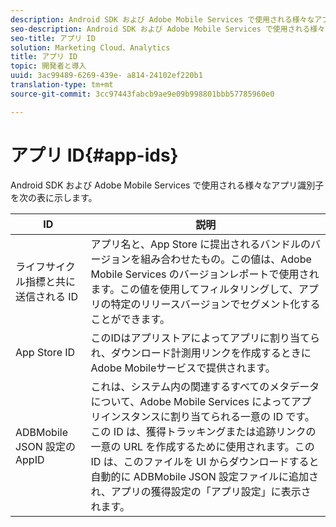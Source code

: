 ```yaml
---
description: Android SDK および Adobe Mobile Services で使用される様々なアプリ識別子を次の表に示します。
seo-description: Android SDK および Adobe Mobile Services で使用される様々なアプリ識別子を次の表に示します。
seo-title: アプリ ID
solution: Marketing Cloud、Analytics
title: アプリ ID
topic: 開発者と導入
uuid: 3ac99489-6269-439e- a814-24102ef220b1
translation-type: tm+mt
source-git-commit: 3cc97443fabcb9ae9e09b998801bbb57785960e0

---
```



# アプリ ID{#app-ids}

Android SDK および Adobe Mobile Services で使用される様々なアプリ識別子を次の表に示します。

| ID | 説明 |
|--- |--- |
| ライフサイクル指標と共に送信される ID | アプリ名と、App Store に提出されるバンドルのバージョンを組み合わせたもの。この値は、Adobe Mobile Services のバージョンレポートで使用されます。この値を使用してフィルタリングして、アプリの特定のリリースバージョンでセグメント化することができます。 |
| App Store ID | このIDはアプリストアによってアプリに割り当てられ、ダウンロード計測用リンクを作成するときにAdobe Mobileサービスで提供されます。 |
| ADBMobile JSON 設定の AppID | これは、システム内の関連するすべてのメタデータについて、Adobe Mobile Services によってアプリインスタンスに割り当てられる一意の ID です。この ID は、獲得トラッキングまたは追跡リンクの一意の URL を作成するために使用されます。この ID は、このファイルを UI からダウンロードすると自動的に ADBMobile JSON 設定ファイルに追加され、アプリの獲得設定の「アプリ設定」に表示されます。 |